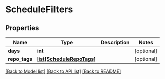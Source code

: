 # ScheduleFilters

## Properties
Name | Type | Description | Notes
------------ | ------------- | ------------- | -------------
**days** | **int** |  | [optional] 
**repo_tags** | [**list[ScheduleRepoTags]**](ScheduleRepoTags.md) |  | [optional] 

[[Back to Model list]](../README.md#documentation-for-models) [[Back to API list]](../README.md#documentation-for-api-endpoints) [[Back to README]](../README.md)

